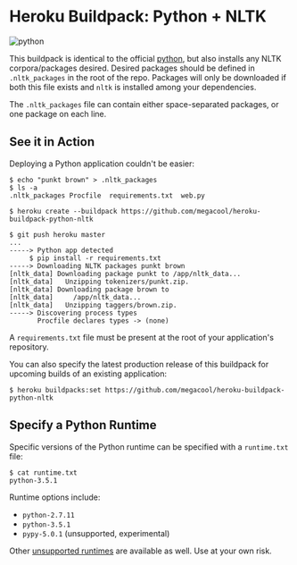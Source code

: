 # Heroku Buildpack: Python + NLTK
![python](https://cloud.githubusercontent.com/assets/51578/13712821/b68a42ce-e793-11e5-96b0-d8eb978137ba.png)

This buildpack is identical to the official [python](https://github.com/heroku/heroku-buildpack-python), but also installs any NLTK corpora/packages desired. Desired packages should be defined in `.nltk_packages` in the root of the repo. Packages will only be downloaded if both this file exists and `nltk` is installed among your dependencies.

The `.nltk_packages` file can contain either space-separated packages, or one package on each line.

See it in Action
----------------

Deploying a Python application couldn't be easier:

    $ echo "punkt brown" > .nltk_packages
    $ ls -a
    .nltk_packages Procfile  requirements.txt  web.py

    $ heroku create --buildpack https://github.com/megacool/heroku-buildpack-python-nltk

    $ git push heroku master
    ...
    -----> Python app detected
         $ pip install -r requirements.txt
    -----> Downloading NLTK packages punkt brown
    [nltk_data] Downloading package punkt to /app/nltk_data...
    [nltk_data]   Unzipping tokenizers/punkt.zip.
    [nltk_data] Downloading package brown to
    [nltk_data]     /app/nltk_data...
    [nltk_data]   Unzipping taggers/brown.zip.
    -----> Discovering process types
           Procfile declares types -> (none)

A `requirements.txt` file must be present at the root of your application's repository.

You can also specify the latest production release of this buildpack for upcoming builds of an existing application:

    $ heroku buildpacks:set https://github.com/megacool/heroku-buildpack-python-nltk


Specify a Python Runtime
------------------------

Specific versions of the Python runtime can be specified with a `runtime.txt` file:

    $ cat runtime.txt
    python-3.5.1

Runtime options include:

- `python-2.7.11`
- `python-3.5.1`
- `pypy-5.0.1` (unsupported, experimental)

Other [unsupported runtimes](https://github.com/heroku/heroku-buildpack-python/tree/master/builds/runtimes) are available as well. Use at your own risk. 
